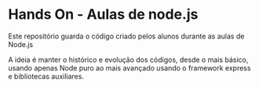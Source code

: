 # Hands On - Aulas de node.js

Este repositório guarda o código criado pelos alunos durante as aulas de Node.js

A ideia é manter o histórico e evolução dos códigos, desde o mais básico, usando apenas Node puro ao mais avançado usando o framework express e bibliotecas auxiliares.
